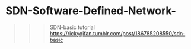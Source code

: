 # SDN-Software-Defined-Network-


>>>SDN-basic tutorial
https://rickyqifan.tumblr.com/post/186785208550/sdn-basic
